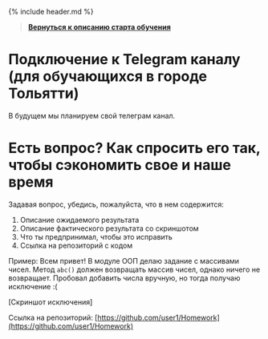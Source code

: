 {% include header.md %}

>
>**[Вернуться к описанию старта обучения]({{site.materialsurl}}general/education_start)**
>   

Подключение к Telegram каналу (для обучающихся в городе Тольятти)
===

В будущем мы планируем свой телеграм канал.


Есть вопрос? Как спросить его так, чтобы сэкономить свое и наше время
===
Задавая вопрос, убедись, пожалуйста, что в нем содержится:
1. Описание ожидаемого результата
1. Описание фактического результата со скриншотом
1. Что ты предпринимал, чтобы это исправить
1. Ссылка на репозиторий с кодом 

Пример: 
Всем привет! В модуле ООП делаю задание с массивами чисел. Метод `abc()` должен возвращать массив чисел,
однако ничего не возвращает. Пробовал добавить числа вручную, но тогда получаю исключение :(

[Скриншот исключения]

Ссылка на репозиторий: [https://github.com/user1/Homework](https://github.com/user1/Homework)
